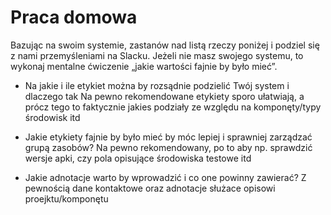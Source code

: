 # Praca domowa

Bazując na swoim systemie, zastanów nad listą rzeczy poniżej i podziel się z nami przemyśleniami na Slacku. Jeżeli nie masz swojego systemu, to wykonaj mentalne ćwiczenie „jakie wartości fajnie by było mieć”.

- Na jakie i ile etykiet można by rozsądnie podzielić Twój system i dlaczego tak
  Na pewno rekomendowane etykiety sporo ułatwiają, a prócz tego to faktycznie jakies podziały ze względu na komponęty/typy środowisk itd 

- Jakie etykiety fajnie by było mieć by móc lepiej i sprawniej zarządzać grupą zasobów?
  Na pewno rekomendowany, po to aby np. sprawdzić wersje apki, czy pola opisujące środowiska testowe itd

- Jakie adnotacje warto by wprowadzić i co one powinny zawierać?
  Z pewnością dane kontaktowe oraz adnotacje służace opisowi proejktu/komponętu